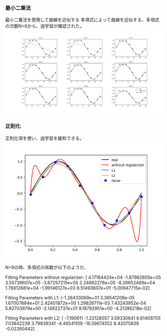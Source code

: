 
### 最小二乗法
最小二乗法を使用して曲線を近似する
多項式によって曲線を近似する、多項式の次数N=6から、過学習が確認された。
![avatar](https://github.com/tyousinu1984/machine_learning/blob/master/Statistical_learning_theory/1.Introduction/Figure_1.png)
### 正則化

正則化項を使い、過学習を緩和できる。
![avatar](https://github.com/tyousinu1984/machine_learning/blob/master/Statistical_learning_theory/1.Introduction/Figure_2.png)

N=9の時、多項式の係数が以下のようだ、

Fitting Parameters without regularizer: [ 4.17184424e+04 -1.87982805e+05  3.55739607e+05 -3.67257215e+05
                                           2.24682278e+05 -8.26652489e+04  1.76612681e+04 -1.99146127e+03
                                          9.51493607e+01 -5.00947715e-02]
                                          
Fitting Parameters with L1: [-1.26433069e+01  3.38541209e-05  1.67007884e+01  2.42401872e+00
                              1.29826711e-03  7.43243952e-04  5.82703979e+00 -2.14922737e+01
                               9.18792951e+00 -4.21286218e-02]
                               
Fitting Parameters with L2: [ -7.190611    -1.22128057   3.59330641   6.61408705   7.03842239
                             3.79839341  -4.46541109 -16.59674552   8.42075839  -0.02260442]
